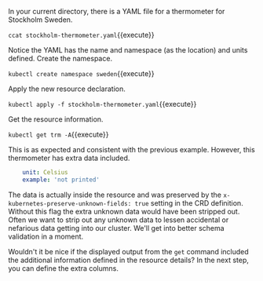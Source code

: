 In your current directory, there is a YAML file for a thermometer for Stockholm Sweden.

`ccat stockholm-thermometer.yaml`{{execute}}

Notice the YAML has the name and namespace (as the location) and units defined. Create the namespace.

`kubectl create namespace sweden`{{execute}}

Apply the new resource declaration.

`kubectl apply -f stockholm-thermometer.yaml`{{execute}}

Get the resource information.

`kubectl get trm -A`{{execute}}

This is as expected and consistent with the previous example. However, this thermometer has extra data included.  

```yaml
    unit: Celsius
    example: 'not printed'
```

The data is actually inside the resource and was preserved by the `x-kubernetes-preserve-unknown-fields: true` setting in the CRD definition. Without this flag the extra unknown data would have been stripped out. Often we want to strip out any unknown data to lessen accidental or nefarious data getting into our cluster. We'll get into better schema validation in a moment.

Wouldn't it be nice if the displayed output from the `get` command included the additional information defined in the resource details? In the next step, you can define the extra columns.
